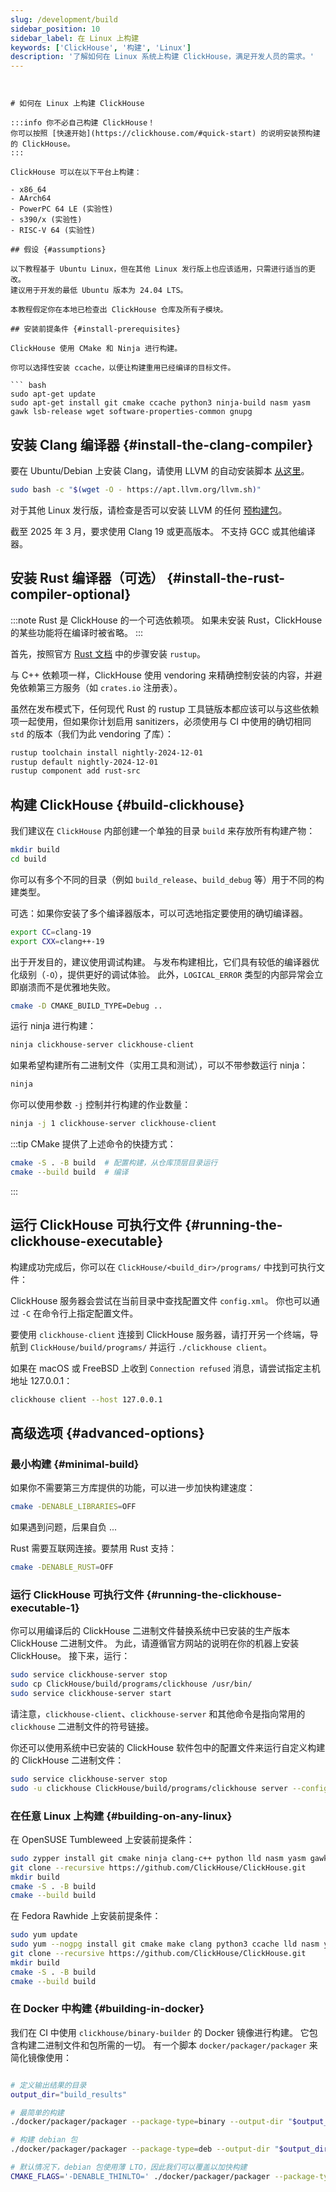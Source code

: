 ```yaml
---
slug: /development/build
sidebar_position: 10
sidebar_label: 在 Linux 上构建
keywords: ['ClickHouse', '构建', 'Linux']
description: '了解如何在 Linux 系统上构建 ClickHouse，满足开发人员的需求。'
---
```

```


# 如何在 Linux 上构建 ClickHouse

:::info 你不必自己构建 ClickHouse！
你可以按照 [快速开始](https://clickhouse.com/#quick-start) 的说明安装预构建的 ClickHouse。
:::

ClickHouse 可以在以下平台上构建：

- x86_64
- AArch64
- PowerPC 64 LE (实验性)
- s390/x (实验性)
- RISC-V 64 (实验性)

## 假设 {#assumptions}

以下教程基于 Ubuntu Linux，但在其他 Linux 发行版上也应该适用，只需进行适当的更改。
建议用于开发的最低 Ubuntu 版本为 24.04 LTS。

本教程假定你在本地已检查出 ClickHouse 仓库及所有子模块。

## 安装前提条件 {#install-prerequisites}

ClickHouse 使用 CMake 和 Ninja 进行构建。

你可以选择性安装 ccache，以便让构建重用已经编译的目标文件。

``` bash
sudo apt-get update
sudo apt-get install git cmake ccache python3 ninja-build nasm yasm gawk lsb-release wget software-properties-common gnupg
```

## 安装 Clang 编译器 {#install-the-clang-compiler}

要在 Ubuntu/Debian 上安装 Clang，请使用 LLVM 的自动安装脚本 [从这里](https://apt.llvm.org/)。

``` bash
sudo bash -c "$(wget -O - https://apt.llvm.org/llvm.sh)"
```

对于其他 Linux 发行版，请检查是否可以安装 LLVM 的任何 [预构建包](https://releases.llvm.org/download.html)。

截至 2025 年 3 月，要求使用 Clang 19 或更高版本。
不支持 GCC 或其他编译器。

## 安装 Rust 编译器（可选） {#install-the-rust-compiler-optional}

:::note
Rust 是 ClickHouse 的一个可选依赖项。
如果未安装 Rust，ClickHouse 的某些功能将在编译时被省略。
:::

首先，按照官方 [Rust 文档](https://www.rust-lang.org/tools/install) 中的步骤安装 `rustup`。

与 C++ 依赖项一样，ClickHouse 使用 vendoring 来精确控制安装的内容，并避免依赖第三方服务（如 `crates.io` 注册表）。

虽然在发布模式下，任何现代 Rust 的 rustup 工具链版本都应该可以与这些依赖项一起使用，但如果你计划启用 sanitizers，必须使用与 CI 中使用的确切相同 `std` 的版本（我们为此 vendoring 了库）：

```bash
rustup toolchain install nightly-2024-12-01
rustup default nightly-2024-12-01
rustup component add rust-src
```

## 构建 ClickHouse {#build-clickhouse}

我们建议在 `ClickHouse` 内部创建一个单独的目录 `build` 来存放所有构建产物：

```sh
mkdir build
cd build
```

你可以有多个不同的目录（例如 `build_release`、`build_debug` 等）用于不同的构建类型。

可选：如果你安装了多个编译器版本，可以可选地指定要使用的确切编译器。

```sh
export CC=clang-19
export CXX=clang++-19
```

出于开发目的，建议使用调试构建。
与发布构建相比，它们具有较低的编译器优化级别（`-O`），提供更好的调试体验。
此外，`LOGICAL_ERROR` 类型的内部异常会立即崩溃而不是优雅地失败。

```sh
cmake -D CMAKE_BUILD_TYPE=Debug ..
```

运行 ninja 进行构建：

```sh
ninja clickhouse-server clickhouse-client
```

如果希望构建所有二进制文件（实用工具和测试），可以不带参数运行 ninja：

```sh
ninja
```

你可以使用参数 `-j` 控制并行构建的作业数量：

```sh
ninja -j 1 clickhouse-server clickhouse-client
```

:::tip
CMake 提供了上述命令的快捷方式：

```sh
cmake -S . -B build  # 配置构建，从仓库顶层目录运行
cmake --build build  # 编译
```
:::

## 运行 ClickHouse 可执行文件 {#running-the-clickhouse-executable}

构建成功完成后，你可以在 `ClickHouse/<build_dir>/programs/` 中找到可执行文件：

ClickHouse 服务器会尝试在当前目录中查找配置文件 `config.xml`。
你也可以通过 `-C` 在命令行上指定配置文件。

要使用 `clickhouse-client` 连接到 ClickHouse 服务器，请打开另一个终端，导航到 `ClickHouse/build/programs/` 并运行 `./clickhouse client`。

如果在 macOS 或 FreeBSD 上收到 `Connection refused` 消息，请尝试指定主机地址 127.0.0.1：

```bash
clickhouse client --host 127.0.0.1
```

## 高级选项 {#advanced-options}

### 最小构建 {#minimal-build}

如果你不需要第三方库提供的功能，可以进一步加快构建速度：

```sh
cmake -DENABLE_LIBRARIES=OFF
```

如果遇到问题，后果自负 ...

Rust 需要互联网连接。要禁用 Rust 支持：

```sh
cmake -DENABLE_RUST=OFF
```

### 运行 ClickHouse 可执行文件 {#running-the-clickhouse-executable-1}

你可以用编译后的 ClickHouse 二进制文件替换系统中已安装的生产版本 ClickHouse 二进制文件。
为此，请遵循官方网站的说明在你的机器上安装 ClickHouse。
接下来，运行：

```bash
sudo service clickhouse-server stop
sudo cp ClickHouse/build/programs/clickhouse /usr/bin/
sudo service clickhouse-server start
```

请注意，`clickhouse-client`、`clickhouse-server` 和其他命令是指向常用的 `clickhouse` 二进制文件的符号链接。

你还可以使用系统中已安装的 ClickHouse 软件包中的配置文件来运行自定义构建的 ClickHouse 二进制文件：

```bash
sudo service clickhouse-server stop
sudo -u clickhouse ClickHouse/build/programs/clickhouse server --config-file /etc/clickhouse-server/config.xml
````

### 在任意 Linux 上构建 {#building-on-any-linux}

在 OpenSUSE Tumbleweed 上安装前提条件：

```bash
sudo zypper install git cmake ninja clang-c++ python lld nasm yasm gawk
git clone --recursive https://github.com/ClickHouse/ClickHouse.git
mkdir build
cmake -S . -B build
cmake --build build
```

在 Fedora Rawhide 上安装前提条件：

```bash
sudo yum update
sudo yum --nogpg install git cmake make clang python3 ccache lld nasm yasm gawk
git clone --recursive https://github.com/ClickHouse/ClickHouse.git
mkdir build
cmake -S . -B build
cmake --build build
```

### 在 Docker 中构建 {#building-in-docker}

我们在 CI 中使用 `clickhouse/binary-builder` 的 Docker 镜像进行构建。
它包含构建二进制文件和包所需的一切。
有一个脚本 `docker/packager/packager` 来简化镜像使用：

```bash

# 定义输出结果的目录
output_dir="build_results"

# 最简单的构建
./docker/packager/packager --package-type=binary --output-dir "$output_dir"

# 构建 debian 包
./docker/packager/packager --package-type=deb --output-dir "$output_dir"

# 默认情况下，debian 包使用薄 LTO，因此我们可以覆盖以加快构建
CMAKE_FLAGS='-DENABLE_THINLTO=' ./docker/packager/packager --package-type=deb --output-dir "./$(git rev-parse --show-cdup)/build_results"
